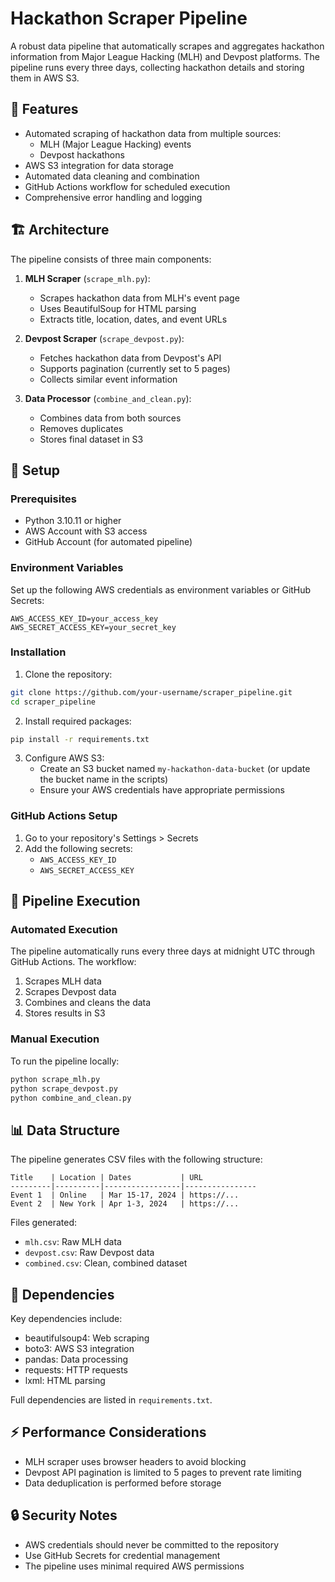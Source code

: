 # Hackathon Scraper Pipeline

A robust data pipeline that automatically scrapes and aggregates hackathon information from Major League Hacking (MLH) and Devpost platforms. The pipeline runs every three days, collecting hackathon details and storing them in AWS S3.

## 🎯 Features

- Automated scraping of hackathon data from multiple sources:
  - MLH (Major League Hacking) events
  - Devpost hackathons
- AWS S3 integration for data storage
- Automated data cleaning and combination
- GitHub Actions workflow for scheduled execution
- Comprehensive error handling and logging

## 🏗️ Architecture

The pipeline consists of three main components:

1. **MLH Scraper** (`scrape_mlh.py`):
   - Scrapes hackathon data from MLH's event page
   - Uses BeautifulSoup for HTML parsing
   - Extracts title, location, dates, and event URLs

2. **Devpost Scraper** (`scrape_devpost.py`):
   - Fetches hackathon data from Devpost's API
   - Supports pagination (currently set to 5 pages)
   - Collects similar event information

3. **Data Processor** (`combine_and_clean.py`):
   - Combines data from both sources
   - Removes duplicates
   - Stores final dataset in S3

## 🚀 Setup

### Prerequisites

- Python 3.10.11 or higher
- AWS Account with S3 access
- GitHub Account (for automated pipeline)

### Environment Variables

Set up the following AWS credentials as environment variables or GitHub Secrets:
```
AWS_ACCESS_KEY_ID=your_access_key
AWS_SECRET_ACCESS_KEY=your_secret_key
```

### Installation

1. Clone the repository:
```bash
git clone https://github.com/your-username/scraper_pipeline.git
cd scraper_pipeline
```

2. Install required packages:
```bash
pip install -r requirements.txt
```

3. Configure AWS S3:
   - Create an S3 bucket named `my-hackathon-data-bucket` (or update the bucket name in the scripts)
   - Ensure your AWS credentials have appropriate permissions

### GitHub Actions Setup

1. Go to your repository's Settings > Secrets
2. Add the following secrets:
   - `AWS_ACCESS_KEY_ID`
   - `AWS_SECRET_ACCESS_KEY`

## 🔄 Pipeline Execution

### Automated Execution

The pipeline automatically runs every three days at midnight UTC through GitHub Actions. The workflow:

1. Scrapes MLH data
2. Scrapes Devpost data
3. Combines and cleans the data
4. Stores results in S3

### Manual Execution

To run the pipeline locally:

```bash
python scrape_mlh.py
python scrape_devpost.py
python combine_and_clean.py
```

## 📊 Data Structure

The pipeline generates CSV files with the following structure:

```
Title    | Location | Dates           | URL
---------|----------|-----------------|----------------
Event 1  | Online   | Mar 15-17, 2024 | https://...
Event 2  | New York | Apr 1-3, 2024   | https://...
```

Files generated:
- `mlh.csv`: Raw MLH data
- `devpost.csv`: Raw Devpost data
- `combined.csv`: Clean, combined dataset

## 📝 Dependencies

Key dependencies include:
- beautifulsoup4: Web scraping
- boto3: AWS S3 integration
- pandas: Data processing
- requests: HTTP requests
- lxml: HTML parsing

Full dependencies are listed in `requirements.txt`.

## ⚡ Performance Considerations

- MLH scraper uses browser headers to avoid blocking
- Devpost API pagination is limited to 5 pages to prevent rate limiting
- Data deduplication is performed before storage

## 🔒 Security Notes

- AWS credentials should never be committed to the repository
- Use GitHub Secrets for credential management
- The pipeline uses minimal required AWS permissions
